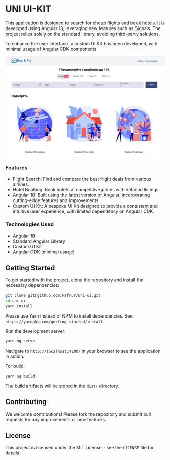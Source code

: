 # UNI UI-KIT

This application is designed to search for cheap flights and book hotels. It is developed using Angular 18, leveraging new features such as Signals. The project relies solely on the standard library, avoiding third-party solutions.

To enhance the user interface, a custom UI Kit has been developed, with minimal usage of Angular CDK components.

![image](public/images/project.jpg)

### Features
- Flight Search: Find and compare the best flight deals from various airlines.
- Hotel Booking: Book hotels at competitive prices with detailed listings.
- Angular 18: Built using the latest version of Angular, incorporating cutting-edge features and improvements.
- Custom UI Kit: A bespoke UI Kit designed to provide a consistent and intuitive user experience, with limited dependency on Angular CDK.

### Technologies Used
- Angular 18
- Standard Angular Library
- Custom UI Kit
- Angular CDK (minimal usage)

## Getting Started

To get started with the project, clone the repository and install the necessary dependencies:

```bash
git clone git@github.com:Fafnur/uni-ui.git
cd uni-ui
yarn install
```

Please use Yarn instead of NPM to install dependencies. See: `https://yarnpkg.com/getting-started/install`


Run the development server:

```bash
yarn ng serve
```

Navigate to `http://localhost:4200/` in your browser to see the application in action.

For build: 

```bash
yarn ng build
```

The build artifacts will be stored in the `dist/` directory.

## Contributing

We welcome contributions! Please fork the repository and submit pull requests for any improvements or new features.

## License

This project is licensed under the MIT License - see the `LICENSE` file for details.

